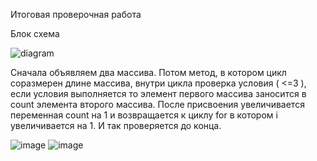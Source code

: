 Итоговая проверочная работа


Блок схема




![diagram](https://user-images.githubusercontent.com/106191604/196396097-e022e72f-4156-4e1a-87c2-adce0b8b1936.png)


Сначала объявляем два массива. Потом метод, в котором цикл соразмерен длине массива, внутри цикла проверка условия ( <=3 ), если условия выполняется то  элемент первого массива заносится в count элемента второго массива. После присвоения увеличивается переменная count на 1 и возвращается к циклу for в котором i увеличивается на 1. И так проверяется до конца.









![image](https://user-images.githubusercontent.com/106191604/197210805-73e4f355-44e5-4837-90f8-2c653dad95bd.png)
![image](https://user-images.githubusercontent.com/106191604/197210846-3c51fd1f-fe0d-48a0-9292-e48b4d579663.png)




